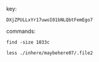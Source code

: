 key:

`DXjZPULLxYr17uwoI01bNLQbtFemEgo7`

commands:

`find -size 1033c`

`less ./inhere/maybehere07/.file2`
